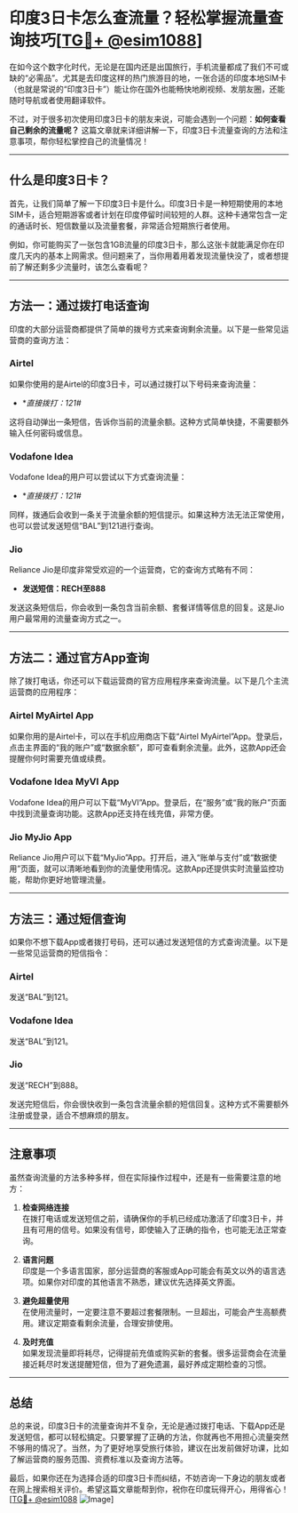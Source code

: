 # 印度3日卡怎么查流量？轻松掌握流量查询技巧[[TG💪+ @esim1088](https://t.me/s/esim1088)]

在如今这个数字化时代，无论是在国内还是出国旅行，手机流量都成了我们不可或缺的“必需品”。尤其是去印度这样的热门旅游目的地，一张合适的印度本地SIM卡（也就是常说的“印度3日卡”）能让你在国外也能畅快地刷视频、发朋友圈，还能随时导航或者使用翻译软件。

不过，对于很多初次使用印度3日卡的朋友来说，可能会遇到一个问题：**如何查看自己剩余的流量呢？** 这篇文章就来详细讲解一下，印度3日卡流量查询的方法和注意事项，帮你轻松掌控自己的流量情况！

---

## 什么是印度3日卡？

首先，让我们简单了解一下印度3日卡是什么。印度3日卡是一种短期使用的本地SIM卡，适合短期游客或者计划在印度停留时间较短的人群。这种卡通常包含一定的通话时长、短信数量以及流量套餐，非常适合短期旅行者使用。

例如，你可能购买了一张包含1GB流量的印度3日卡，那么这张卡就能满足你在印度几天内的基本上网需求。但问题来了，当你用着用着发现流量快没了，或者想提前了解还剩多少流量时，该怎么查看呢？

---

## 方法一：通过拨打电话查询

印度的大部分运营商都提供了简单的拨号方式来查询剩余流量。以下是一些常见运营商的查询方法：

### Airtel
如果你使用的是Airtel的印度3日卡，可以通过拨打以下号码来查询流量：
- **直接拨打：*121#**
  
这将自动弹出一条短信，告诉你当前的流量余额。这种方式简单快捷，不需要额外输入任何密码或信息。

### Vodafone Idea
Vodafone Idea的用户可以尝试以下方式查询流量：
- **直接拨打：*121#**
  
同样，拨通后会收到一条关于流量余额的短信提示。如果这种方法无法正常使用，也可以尝试发送短信“BAL”到121进行查询。

### Jio
Reliance Jio是印度非常受欢迎的一个运营商，它的查询方式略有不同：
- **发送短信：RECH至888**

发送这条短信后，你会收到一条包含当前余额、套餐详情等信息的回复。这是Jio用户最常用的流量查询方式之一。

---

## 方法二：通过官方App查询

除了拨打电话，你还可以下载运营商的官方应用程序来查询流量。以下是几个主流运营商的应用程序：

### Airtel MyAirtel App
如果你用的是Airtel卡，可以在手机应用商店下载“Airtel MyAirtel”App。登录后，点击主界面的“我的账户”或“数据余额”，即可查看剩余流量。此外，这款App还会提醒你何时需要充值或续费。

### Vodafone Idea MyVI App
Vodafone Idea的用户可以下载“MyVI”App。登录后，在“服务”或“我的账户”页面中找到流量查询功能。这款App还支持在线充值，非常方便。

### Jio MyJio App
Reliance Jio用户可以下载“MyJio”App。打开后，进入“账单与支付”或“数据使用”页面，就可以清晰地看到你的流量使用情况。这款App还提供实时流量监控功能，帮助你更好地管理流量。

---

## 方法三：通过短信查询

如果你不想下载App或者拨打号码，还可以通过发送短信的方式查询流量。以下是一些常见运营商的短信指令：

### Airtel
发送“BAL”到121。

### Vodafone Idea
发送“BAL”到121。

### Jio
发送“RECH”到888。

发送完短信后，你会很快收到一条包含流量余额的短信回复。这种方式不需要额外注册或登录，适合不想麻烦的朋友。

---

## 注意事项

虽然查询流量的方法多种多样，但在实际操作过程中，还是有一些需要注意的地方：

1. **检查网络连接**  
   在拨打电话或发送短信之前，请确保你的手机已经成功激活了印度3日卡，并且有可用的信号。如果没有信号，即使输入了正确的指令，也可能无法正常查询。

2. **语言问题**  
   印度是一个多语言国家，部分运营商的客服或App可能会有英文以外的语言选项。如果你对印度的其他语言不熟悉，建议优先选择英文界面。

3. **避免超量使用**  
   在使用流量时，一定要注意不要超过套餐限制。一旦超出，可能会产生高额费用。建议定期查看剩余流量，合理安排使用。

4. **及时充值**  
   如果发现流量即将耗尽，记得提前充值或购买新的套餐。很多运营商会在流量接近耗尽时发送提醒短信，但为了避免遗漏，最好养成定期检查的习惯。

---

## 总结

总的来说，印度3日卡的流量查询并不复杂，无论是通过拨打电话、下载App还是发送短信，都可以轻松搞定。只要掌握了正确的方法，你就再也不用担心流量突然不够用的情况了。当然，为了更好地享受旅行体验，建议在出发前做好功课，比如了解运营商的服务范围、资费标准以及查询方法等。

最后，如果你还在为选择合适的印度3日卡而纠结，不妨咨询一下身边的朋友或者在网上搜索相关评价。希望这篇文章能帮到你，祝你在印度玩得开心，用得省心！[[TG💪+ @esim1088](https://t.me/s/esim1088) ![Image](https://i.postimg.cc/4NQfJmqS/Snipaste-2025-05-13-00-14-12.png)]